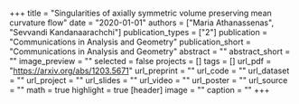 +++
title = "Singularities of axially symmetric volume preserving mean curvature flow"
date = "2020-01-01"
authors = ["Maria Athanassenas", "Sevvandi Kandanaarachchi"]
publication_types = ["2"]
publication = "Communications in Analysis and Geometry"
publication_short = "Communications in Analysis and Geometry"
abstract = ""
abstract_short = ""
image_preview = ""
selected = false
projects = []
tags = []
url_pdf = "https://arxiv.org/abs/1203.5671"
url_preprint = ""
url_code = ""
url_dataset = ""
url_project = ""
url_slides = ""
url_video = ""
url_poster = ""
url_source = ""
math = true
highlight = true
[header]
image = ""
caption = ""
+++
